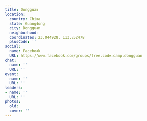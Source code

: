 ```yaml
---
title: Dongguan
location:
  country: China
  state: Guangdong
  city: Dongguan
  neighborhood: 
  coordinates: 23.044928, 113.752478
  plusCode: ''
social:
  name: Facebook
  URL: https://www.facebook.com/groups/free.code.camp.dongguan
chat:
  name: ''
  URL: ''
event:
  name: ''
  URL: ''
leaders:
- name: ''
  URL: ''
photos:
  old: 
  cover: ''
---
```

